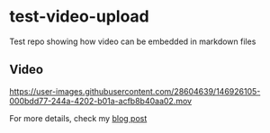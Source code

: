 # test-video-upload

Test repo showing how video can be embedded in markdown files

## Video

https://user-images.githubusercontent.com/28604639/146926105-000bdd77-244a-4202-b01a-acfb8b40aa02.mov


For more details, check my [blog post](https://sbulav.github.io/til-adding-video-to-github-markdown/)

